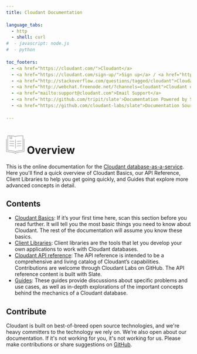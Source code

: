 ```yaml
---
title: Cloudant Documentation

language_tabs:
  - http 
  - shell: curl
#  - javascript: node.js
#  - python

toc_footers:
  - <a href="https://cloudant.com/">Cloudant</a>
  - <a href="https://cloudant.com/sign-up/">Sign up</a> / <a href="https://cloudant.com/sign-in/">Sign in</a>
  - <a href="http://stackoverflow.com/questions/tagged/cloudant">Cloudant on StackOverflow</a>
  - <a href="http://webchat.freenode.net/?channels=cloudant">Cloudant on IRC</a>
  - <a href="mailto:support@cloudant.com">Email Support</a>
  - <a href='http://github.com/tripit/slate'>Documentation Powered by Slate</a>
  - <a href="https://github.com/cloudant-labs/slate">Documentation Source</a>

---
```


# ![alt tag](images/documentation_icon.png) Overview

This is the online documentation for the [Cloudant database-as-a-service](https://cloudant.com/). Here you'll find a quick overview of Cloudant Basics, our API Reference, Client Libraries to help you get going quickly, and Guides that explore more advanced concepts in detail.

## Contents

 * [Cloudant Basics](basics.html#cloudant-basics): If it’s your first time here, scan this section before you read further. It will tell you the most basic things you need to know about Cloudant. The rest of the documentation will assume you know these basics.
 * [Client Libraries](libraries.html#client-libraries): Client libraries are the tools that let you develop your own applications to work with Cloudant databases.
 * [Cloudant API reference](api.html#-api-reference): The API reference is intended to be a comprehensive and living catalog of Cloudant’s capabilities. Contributions are welcome through Cloudant Labs on GitHub. The API reference content is built with Slate.
 * [Guides](guides.html#-guides): These guides provide discussions about specific problems and use cases, as well as in-depth explorations of the important concepts behind the mechanics of a Cloudant database.

## Contribute
Cloudant is built on best-of-breed open source technologies, and we're heavy committers to the technology we rely on. We're also open about our documentation. If it's not working for you, it's not working for us. Please make contributions or share suggestions on [GitHub](https://github.com/cloudant-labs/slate).

<div id="why_cloudant"></div>

